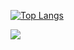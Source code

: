[![Top Langs](https://github-readme-stats.vercel.app/api/top-langs/?username=leolucena22&layout=compact)](https://github.com/USERNAME/github-readme-stats)

<a href="https://www.instagram.com/leolucena22" alt="Instagram" target="_blank">
  <img src="https://img.shields.io/badge/-Instagram-DF0174?style=for-the-badge&labelColor=DF0174&logo=instagram&logoColor=white&link=https://www.instagram.com/USERNAME">
</a>
